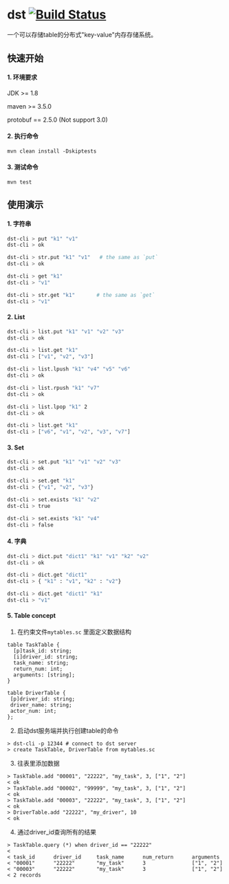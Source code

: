 # dst [![Build Status](https://travis-ci.com/jovany-wang/dst.svg?token=7wQpC1f51BkWzsCeefLE&branch=master)](https://travis-ci.com/jovany-wang/dst)
一个可以存储table的分布式"key-value"内存存储系统。

## 快速开始
#### 1. 环境要求
JDK >= 1.8 

maven >= 3.5.0

protobuf == 2.5.0 (Not support 3.0)
#### 2. 执行命令
```
mvn clean install -Dskiptests
```
#### 3. 测试命令
```
mvn test
```
## 使用演示

#### 1. 字符串
```bash
dst-cli > put "k1" "v1"
dst-cli > ok

dst-cli > str.put "k1" "v1"   # the same as `put`
dst-cli > ok

dst-cli > get "k1"
dst-cli > "v1"

dst-cli > str.get "k1"       # the same as `get`
dst-cli > "v1"
```

#### 2. List
```bash
dst-cli > list.put "k1" "v1" "v2" "v3"
dst-cli > ok

dst-cli > list.get "k1"
dst-cli > ["v1", "v2", "v3"]

dst-cli > list.lpush "k1" "v4" "v5" "v6"
dst-cli > ok

dst-cli > list.rpush "k1" "v7"
dst-cli > ok

dst-cli > list.lpop "k1" 2
dst-cli > ok

dst-cli > list.get "k1"
dst-cli > ["v6", "v1", "v2", "v3", "v7"]
```

#### 3. Set
```bash
dst-cli > set.put "k1" "v1" "v2" "v3"
dst-cli > ok

dst-cli > set.get "k1"
dst-cli > {"v1", "v2", "v3"}

dst-cli > set.exists "k1" "v2"
dst-cli > true

dst-cli > set.exists "k1" "v4"
dst-cli > false
```

#### 4. 字典 
```bash
dst-cli > dict.put "dict1" "k1" "v1" "k2" "v2"
dst-cli > ok

dst-cli > dict.get "dict1"
dst-cli > { "k1" : "v1", "k2" : "v2"}

dst-cli > dict.get "dict1" "k1"
dst-cli > "v1"
```

#### 5. Table concept
1. 在约束文件`mytables.sc` 里面定义数据结构
```
table TaskTable {
  [p]task_id: string;
  [i]driver_id: string;
  task_name: string;
  return_num: int;
  arguments: [string];
}

table DriverTable {
 [p]driver_id: string;
 driver_name: string;
 actor_num: int;
};
```
2. 启动dst服务端并执行创建table的命令
```shell
> dst-cli -p 12344 # connect to dst server
> create TaskTable, DriverTable from mytables.sc
```
3. 往表里添加数据
```shell
> TaskTable.add "00001", "22222", "my_task", 3, ["1", "2"]
< ok
> TaskTable.add "00002", "99999", "my_task", 3, ["1", "2"]
< ok
> TaskTable.add "00003", "22222", "my_task", 3, ["1", "2"]
< ok
> DriverTable.add "22222", "my_driver", 10
< ok
```
4. 通过driver_id查询所有的结果
```shell
> TaskTable.query (*) when driver_id == "22222"
<
< task_id      driver_id     task_name      num_return      arguments
< "00001"      "22222"       "my_task"      3               ["1", "2"]
< "00003"      "22222"       "my_task"      3               ["1", "2"]
< 2 records
```
